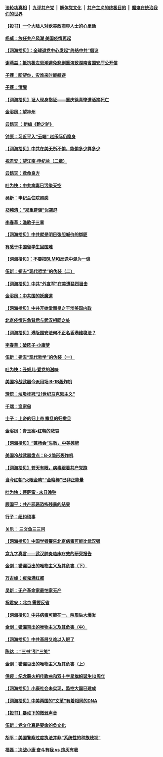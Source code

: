 ####  [法轮功真相](../../../../basic/blob/master/README.md?t=06301702) &nbsp;|&nbsp; [九评共产党](../../../../9ping.md/blob/master/README.md?t=06301702) &nbsp;|&nbsp; [解体党文化](../../../../jtdwh.md/blob/master/README.md?t=06301702)  &nbsp;|&nbsp; [共产主义的终极目的](../../../../gczydzjmd.md/blob/master/README.md?t=06301702) &nbsp;|&nbsp; [魔鬼在统治我们的世界](../../../../mgztzwmdsj.md/blob/master/README.md?t=06301702) 

#### [【投书】一个大陆人对欧美政商界人士的心里话](../pages/nsc993/n12221489.md?t=06301702) 

#### [杨威：放任共产风潮 美国疫情再起](../pages/nsc993/n12220695.md?t=06301702) 

#### [【网海拾贝】：全球退党中心发起“终结中共”倡议](../pages/nsc993/n12220970.md?t=06301702) 

#### [谢燕益：抵抗极左思潮避免悲剧重演致湖南省国安厅公开信](../pages/nsc993/n12218887.md?t=06301702) 

#### [子薇：盼望你，灾难来时能躲避](../pages/nsc993/n12218425.md?t=06301702) 

#### [子薇：清醒](../pages/nsc993/n12218396.md?t=06301702) 

#### [【网海拾贝】证人现身指证——重庆徐真惨遭活摘死亡](../pages/nsc993/n12218278.md?t=06301702) 

#### [金浴凤：望神州](../pages/nsc993/n12218049.md?t=06301702) 

#### [云鹤天 ：新编《黔之驴》](../pages/nsc993/n12218038.md?t=06301702) 

#### [钟原：习近平入“云端” 赵乐际仍隐身](../pages/nsc993/n12217720.md?t=06301702) 

#### [【网海拾贝】中共在美无所不偷，能偷多少算多少](../pages/nsc993/n12216875.md?t=06301702) 

#### [祝君安：望江南·申纪兰（二章）](../pages/nsc993/n12216556.md?t=06301702) 

#### [云鹤天：救命良方](../pages/nsc993/n12216543.md?t=06301702) 

#### [吐为快：中共病毒已污染天空](../pages/nsc993/n12215786.md?t=06301702) 

#### [吴新：申纪兰住院照感](../pages/nsc993/n12215730.md?t=06301702) 

#### [郑纯清：“郑重辟谣”似罩屏](../pages/nsc993/n12215700.md?t=06301702) 

#### [李春草：渔歌子三章](../pages/nsc993/n12215653.md?t=06301702) 

#### [【网海拾贝】中共就是明目张胆喊价的绑匪](../pages/nsc993/n12215381.md?t=06301702) 

#### [有感于中国留学生回国难](../pages/nsc993/n12212960.md?t=06301702) 

#### [【网海拾贝】：不要把BLM和反送中混为一谈](../pages/nsc993/n12213076.md?t=06301702) 

#### [伍新：撕去“现代哲学”的伪装（二）](../pages/nsc993/n12211310.md?t=06301702) 

#### [【网海拾贝】中共“外宣军”在美遭猛烈狙击](../pages/nsc993/n12211190.md?t=06301702) 

#### [金浴凤：中共国的妖魔道](../pages/nsc993/n12208163.md?t=06301702) 

#### [【网海拾贝】中共开始堂而皇之干涉美国内政](../pages/nsc993/n12205646.md?t=06301702) 

#### [北京疫情告急背后与武汉相同之处](../pages/nsc993/n12201610.md?t=06301702) 

#### [【网海拾贝】港版国安法何不正名香港维稳法？](../pages/nsc993/n12203675.md?t=06301702) 

#### [李春草：破阵子·小康梦](../pages/nsc993/n12202996.md?t=06301702) 

#### [伍新：撕去“现代哲学”的伪装（一）](../pages/nsc993/n12202666.md?t=06301702) 

#### [吐为快：丑奴儿·爱党的滋味](../pages/nsc993/n12202630.md?t=06301702) 

#### [美国冷战武器今派用场 B-1B轰炸机](../pages/nsc993/n12202368.md?t=06301702) 

#### [理悟：垃圾桂冠“21世纪马克思主义”](../pages/nsc993/n12201220.md?t=06301702) 

#### [千瑞：渔家傲](../pages/nsc993/n12201174.md?t=06301702) 

#### [士子：上帝的归上帝 撒旦的归撒旦](../pages/nsc993/n12199902.md?t=06301702) 

#### [金浴凤：青玉案•红朝的悲哀](../pages/nsc993/n12199650.md?t=06301702) 

#### [【网海拾贝】“蓬杨会”失败，中美摊牌](../pages/nsc993/n12199598.md?t=06301702) 

#### [美国冷战武器盘点：B-2隐形轰炸机](../pages/nsc993/n12199226.md?t=06301702) 

#### [【网海拾贝】苍天有眼，病毒跟着共产党跑](../pages/nsc993/n12197648.md?t=06301702) 

#### [当今红朝“火眼金睛”“金箍棒”已非正能量](../pages/nsc993/n12196834.md?t=06301702) 

#### [吐为快：菩萨蛮 · 末日晚钟](../pages/nsc993/n12196689.md?t=06301702) 

#### [顾国平：共产邪恶恐怖残暴的结果](../pages/nsc993/n12195238.md?t=06301702) 

#### [行子：纽约琐事](../pages/nsc993/n12194752.md?t=06301702) 

#### [关乐： 三文鱼三三问](../pages/nsc993/n12194626.md?t=06301702) 

#### [【网海拾贝】中国学者警告北京病毒可能比武汉强](../pages/nsc993/n12193964.md?t=06301702) 

#### [念九字真言——武汉肺炎临床疗效的研究报告](../pages/nsc993/n12190804.md?t=06301702) 

#### [金剑：错漏百出的唯物主义及其危害（下）](../pages/nsc993/n12191909.md?t=06301702) 

#### [万古缘：疫鬼满红都](../pages/nsc993/n12191847.md?t=06301702) 

#### [吴新：无产革命家最怕家无产](../pages/nsc993/n12191806.md?t=06301702) 

#### [祝君安：北京 需要反省](../pages/nsc993/n12191766.md?t=06301702) 

#### [【网海拾贝】中共病毒可能在一、两周后大爆发](../pages/nsc993/n12190517.md?t=06301702) 

#### [金剑：错漏百出的唯物主义及其危害（中）](../pages/nsc993/n12188778.md?t=06301702) 

#### [【网海拾贝】中共高层又难以入眠了](../pages/nsc993/n12188425.md?t=06301702) 

#### [陈达 ：“三书”引“三笑”](../pages/nsc993/n12187929.md?t=06301702) 

#### [金剑：错漏百出的唯物主义及其危害（上）](../pages/nsc993/n12186502.md?t=06301702) 

#### [倪娅：纪念薪火相传歌曲和双十字星旗帜诞生10周年](../pages/nsc993/n12186439.md?t=06301702) 

#### [【网海拾贝】小康社会未实现，监控大国已建成](../pages/nsc993/n12185468.md?t=06301702) 

#### [【网海拾贝】中美两国的“文革”有着相同的DNA](../pages/nsc993/n12184487.md?t=06301702) 

#### [【投书】暴动下的微弱声音](../pages/nsc993/n12183493.md?t=06301702) 

#### [伍新：党文化真是要命的负文化](../pages/nsc993/n12182742.md?t=06301702) 

#### [胡平：美国警察过度执法并非“系统性的种族歧视”](../pages/nsc993/n12182713.md?t=06301702) 

#### [福磊：决战小康 奋斗有我 vs 炮灰有我](../pages/nsc993/n12182693.md?t=06301702) 

